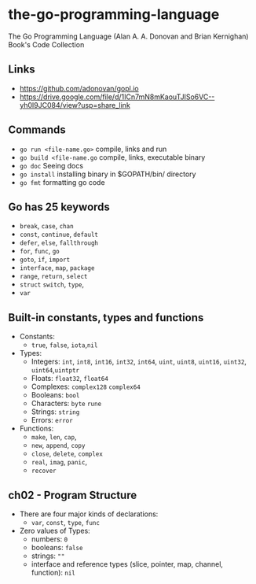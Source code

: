 # the-go-programming-language

The Go Programming Language (Alan A. A. Donovan and Brian Kernighan) Book's Code Collection

## Links

-   https://github.com/adonovan/gopl.io
-   https://drive.google.com/file/d/1ICn7mN8mKaouTJISo6VC--yh0l9JC084/view?usp=share_link

## Commands

-   `go run <file-name.go>` compile, links and run
-   `go build <file-name.go` compile, links, executable binary
-   `go doc` Seeing docs
-   `go install` installing binary in $GOPATH/bin/ directory
-   `go fmt` formatting go code

## Go has 25 keywords

-   `break`, `case`, `chan`
-   `const`, `continue`, `default`
-   `defer`, `else`, `fallthrough`
-   `for`, `func`, `go`
-   `goto`, `if`, `import`
-   `interface`, `map`, `package`
-   `range`, `return`, `select`
-   `struct` `switch`, `type`,
-   `var`

## Built-in constants, types and functions

-   Constants:
    -   `true`, `false`, `iota`,`nil`
-   Types:
    -   Integers: `int`, `int8`, `int16`, `int32`, `int64`, `uint`, `uint8`, `uint16`, `uint32`, `uint64`,`uintptr`
    -   Floats: `float32`, `float64`
    -   Complexes: `complex128` `complex64`
    -   Booleans: `bool`
    -   Characters: `byte` `rune`
    -   Strings: `string`
    -   Errors: `error`
-   Functions:
    -   `make`, `len`, `cap`,
    -   `new`, `append`, `copy`
    -   `close`, `delete`, `complex`
    -   `real`, `imag`, `panic`,
    -   `recover`

## ch02 - Program Structure

-   There are four major kinds of declarations:
    -   `var`, `const`, `type`, `func`
-   Zero values of Types:
    -   numbers: `0`
    -   booleans: `false`
    -   strings: `""`
    -   interface and reference types (slice, pointer, map, channel, function): `nil`
